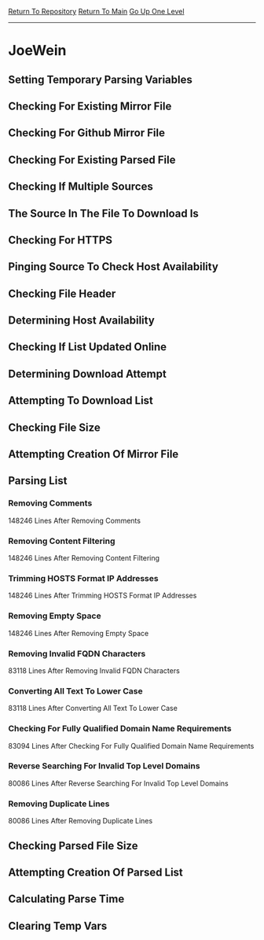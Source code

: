 [Return To Repository](https://github.com/deathbybandaid/piholeparser/)
[Return To Main](https://github.com/deathbybandaid/piholeparser/blob/master/RecentRunLogs/Mainlog.md)
[Go Up One Level](https://github.com/deathbybandaid/piholeparser/blob/master/RecentRunLogs/TopLevelScripts/30-Processing-External-Blacklists.md)
____________________________________
# JoeWein
## Setting Temporary Parsing Variables
## Checking For Existing Mirror File
## Checking For Github Mirror File
## Checking For Existing Parsed File
## Checking If Multiple Sources
## The Source In The File To Download Is
## Checking For HTTPS
## Pinging Source To Check Host Availability
## Checking File Header
## Determining Host Availability
## Checking If List Updated Online
## Determining Download Attempt
## Attempting To Download List
## Checking File Size
## Attempting Creation Of Mirror File
## Parsing List
### Removing Comments
148246 Lines After Removing Comments
### Removing Content Filtering
148246 Lines After Removing Content Filtering
### Trimming HOSTS Format IP Addresses
148246 Lines After Trimming HOSTS Format IP Addresses
### Removing Empty Space
148246 Lines After Removing Empty Space
### Removing Invalid FQDN Characters
83118 Lines After Removing Invalid FQDN Characters
### Converting All Text To Lower Case
83118 Lines After Converting All Text To Lower Case
### Checking For Fully Qualified Domain Name Requirements
83094 Lines After Checking For Fully Qualified Domain Name Requirements
### Reverse Searching For Invalid Top Level Domains
80086 Lines After Reverse Searching For Invalid Top Level Domains
### Removing Duplicate Lines
80086 Lines After Removing Duplicate Lines
## Checking Parsed File Size
## Attempting Creation Of Parsed List
## Calculating Parse Time
## Clearing Temp Vars
